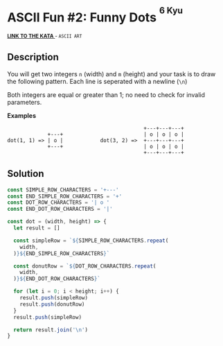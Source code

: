 <h1>ASCII Fun #2: Funny Dots <sup><sup>6 Kyu</sup></sup></h1>

<sup>
  <a href="https://www.codewars.com/kata/59098c39d8d24d12b6000020">
    <strong>LINK TO THE KATA</strong>
  </a> - <code>ASCII ART</code>
</sup>

## Description

You will get two integers `n` (width) and `m` (height) and your task is to draw the following pattern. Each line is seperated with a newline (`\n`)

Both integers are equal or greater than 1; no need to check for invalid parameters.

**Examples**

```
                                            +---+---+---+
             +---+                          | o | o | o |
dot(1, 1) => | o |            dot(3, 2) =>  +---+---+---+
             +---+                          | o | o | o |
                                            +---+---+---+
```

## Solution

```javascript
const SIMPLE_ROW_CHARACTERS = '+---'
const END_SIMPLE_ROW_CHARACTERS = '+'
const DOT_ROW_CHARACTERS = '| o '
const END_DOT_ROW_CHARACTERS = '|'

const dot = (width, height) => {
  let result = []

  const simpleRow = `${SIMPLE_ROW_CHARACTERS.repeat(
    width,
  )}${END_SIMPLE_ROW_CHARACTERS}`

  const donutRow = `${DOT_ROW_CHARACTERS.repeat(
    width,
  )}${END_DOT_ROW_CHARACTERS}`

  for (let i = 0; i < height; i++) {
    result.push(simpleRow)
    result.push(donutRow)
  }
  result.push(simpleRow)

  return result.join('\n')
}
```
